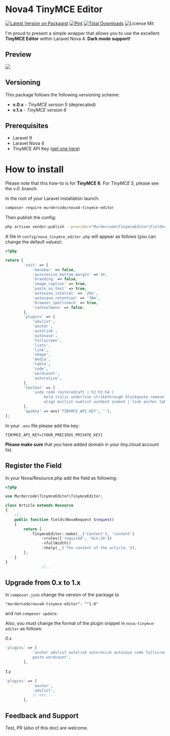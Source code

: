 # Nova4 TinyMCE Editor

[![Latest Version on Packagist](https://img.shields.io/packagist/v/murdercode/nova4-tinymce-editor.svg?style=flat-square)](https://packagist.org/packages/murdercode/nova4-tinymce-editor)
[![Pint](https://img.shields.io/github/actions/workflow/status/murdercode/Nova4-TinymceEditor/fix-php-code-style-issues.yml?label=code%20style)](https://github.com/murdercode/Nova4-TinymceEditor/actions?query=workflow%3A"Fix+PHP+code+style+issues"+branch%3Amain)
[![Total Downloads](https://img.shields.io/packagist/dt/murdercode/nova4-tinymce-editor.svg?style=flat-square)](https://packagist.org/packages/murdercode/nova4-tinymce-editor)
![License Mit](https://img.shields.io/github/license/murdercode/Nova4-TinymceEditor)
<!--[![GitHub Tests Action Status](https://img.shields.io/github/workflow/status/murdercode/nova4-tinymce-editor/run-tests?label=tests)](https://github.com/murdercode/nova4-tinymce-editor/actions?query=workflow%3Arun-tests+branch%3Amain)-->

I'm proud to present a simple wrapper that allows you to use the excellent **TinyMCE Editor** within Laravel Nova 4. **Dark mode support!**

## Preview
![](https://s4.gifyu.com/images/2022-10-06-12.34.13.gif)

## Versioning

This package follows the following versioning scheme:

* **v.0.x** - _TinyMCE version 5_ (deprecated)
* **v.1.x** - _TinyMCE version 6_

## Prerequisites
- Laravel 9
- Laravel Nova 4
- TinyMCE API Key ([get one here](https://www.tiny.cloud/))

# How to install

Please note that this how-to is for **TinyMCE 6**. For _TinyMCE 5_, please see the *v.0.* branch.

In the root of your Laravel installation launch:
```bash
composer require murdercode/nova4-tinymce-editor
```

Then publish the config:
```bash
php artisan vendor:publish --provider="Murdercode\TinymceEditor\FieldServiceProvider"
```

A file in `config/nova_tinymce_editor.php` will appear as follows (you can change the default values):

```php
<?php

return [
        'init' => [
            'menubar' => false,
            'autoresize_bottom_margin' => 40,
            'branding' => false,
            'image_caption' => true,
            'paste_as_text' => true,
            'autosave_interval' => '20s',
            'autosave_retention' => '30m',
            'browser_spellcheck' => true,
            'contextmenu' => false,
        ],
        'plugins' => [
            'advlist',
            'anchor',
            'autolink',
            'autosave',
            'fullscreen',
            'lists',
            'link',
            'image',
            'media',
            'table',
            'code',
            'wordcount',
            'autoresize',
        ],
        'toolbar' => [
            'undo redo restoredraft | h2 h3 h4 |
                 bold italic underline strikethrough blockquote removeformat |
                 align bullist numlist outdent indent | link anchor table | code fullscreen',
        ],
        'apiKey' => env('TINYMCE_API_KEY', ''),
];
```

In your `.env` file please add the key:
```
TINYMCE_API_KEY=[YOUR_PRECIOUS_PRIVATE_KEY]
```

**Please make sure** that you have added domain in your tiny.cloud account list.

## Register the Field

In your Nova/Resource.php add the field as following:

```php
<?php

use Murdercode\TinymceEditor\TinymceEditor;

class Article extends Resource
{
    //...
    public function fields(NovaRequest $request)
    {
        return [
            TinymceEditor::make(__('Content'), 'content')
                ->rules(['required', 'min:20'])
                ->fullWidth()
                ->help(__('The content of the article.')),
        ];
    }
}
                //...
```

## Upgrade from 0.x to 1.x

In `composer.json` change the version of the package to 

`"murdercode/nova4-tinymce-editor": "^1.0"`

and run `composer update`.

Also, you must change the format of the plugin snippet in `nova-tinymce-editor` as follows:

*0.x*
```php
'plugins' => [
            'anchor advlist autolink autoresize autosave code fullscreen link lists image imagetools media
            paste wordcount',
        ],
```

*1.x*
```php
'plugins' => [
            'anchor',
            'advlist',
            // etc...
        ],
```

## Feedback and Support
Test, PR (also of this doc) are welcome.

